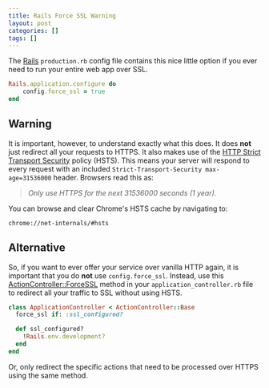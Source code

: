 ```yaml
---
title: Rails Force SSL Warning
layout: post
categories: []
tags: []
---
```


The [Rails](http://rubyonrails.org) `production.rb` config file contains this nice little option if you ever need to run your entire web app over SSL.

~~~ruby
Rails.application.configure do
	config.force_ssl = true
end
~~~

## Warning

It is important, however, to understand exactly what this does. It does **not** just redirect all your requests to HTTPS.  It also makes use of the [HTTP Strict Transport Security](https://en.wikipedia.org/wiki/HTTP_Strict_Transport_Security) policy (HSTS). This means your server will respond to every request with an included `Strict-Transport-Security max-age=31536000` header. Browsers read this as: 

> *Only use HTTPS for the next 31536000 seconds (1 year).*

You can browse and clear Chrome's HSTS cache by navigating to:

~~~
chrome://net-internals/#hsts
~~~

## Alternative

So, if you want to ever offer your service over vanilla HTTP again, it is important that you do **not** use `config.force_ssl`. Instead, use this [ActionController::ForceSSL](http://api.rubyonrails.org/classes/ActionController/ForceSSL/ClassMethods.html#method-i-force_ssl) method in your `application_controller.rb` file to redirect all your traffic to SSL without using HSTS.

~~~ruby
class ApplicationController < ActionController::Base
  force_ssl if: :ssl_configured?

  def ssl_configured?
    !Rails.env.development?
  end
end
~~~

Or, only redirect the specific actions that need to be processed over HTTPS using the same method.
